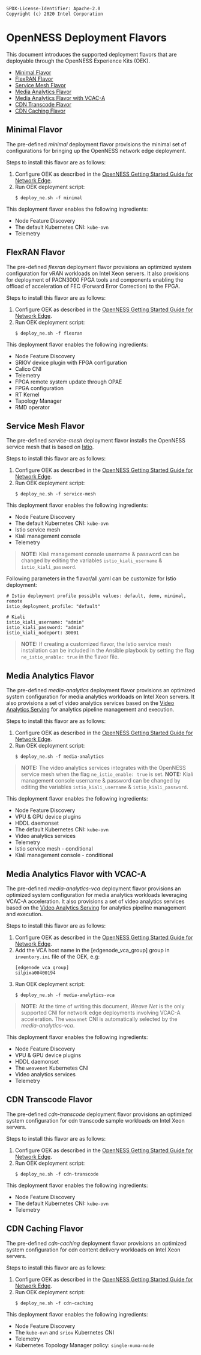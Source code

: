 ```text
SPDX-License-Identifier: Apache-2.0
Copyright (c) 2020 Intel Corporation
```
<!-- omit in toc -->
# OpenNESS Deployment Flavors
This document introduces the supported deployment flavors that are deployable through the OpenNESS Experience Kits (OEK).
- [Minimal Flavor](#minimal-flavor)
- [FlexRAN Flavor](#flexran-flavor)
- [Service Mesh Flavor](#service-mesh-flavor)
- [Media Analytics Flavor](#media-analytics-flavor)
- [Media Analytics Flavor with VCAC-A](#media-analytics-flavor-with-vcac-a)
- [CDN Transcode Flavor](#cdn-transcode-flavor)
- [CDN Caching Flavor](#cdn-caching-flavor)

## Minimal Flavor
The pre-defined *minimal* deployment flavor provisions the minimal set of configurations for bringing up the OpenNESS network edge deployment.

Steps to install this flavor are as follows:
1. Configure OEK as described in the [OpenNESS Getting Started Guide for Network Edge](getting-started/network-edge/controller-edge-node-setup.md).
2. Run OEK deployment script:
    ```shell
    $ deploy_ne.sh -f minimal
    ```

This deployment flavor enables the following ingredients:
* Node Feature Discovery
* The default Kubernetes CNI: `kube-ovn`
* Telemetry

## FlexRAN Flavor 
The pre-defined *flexran* deployment flavor provisions an optimized system configuration for vRAN workloads on Intel Xeon servers. It also provisions for deployment of PACN3000 FPGA tools and components enabling the offload of acceleration of FEC (Forward Error Correction) to the FPGA.

Steps to install this flavor are as follows:
1. Configure OEK as described in the [OpenNESS Getting Started Guide for Network Edge](getting-started/network-edge/controller-edge-node-setup.md).
2. Run OEK deployment script:
    ```shell
    $ deploy_ne.sh -f flexran
    ```
This deployment flavor enables the following ingredients:
* Node Feature Discovery
* SRIOV device plugin with FPGA configuration
* Calico CNI
* Telemetry
* FPGA remote system update through OPAE
* FPGA configuration
* RT Kernel
* Tapology Manager
* RMD operator

## Service Mesh Flavor
The pre-defined *service-mesh* deployment flavor installs the OpenNESS service mesh that is based on [Istio](https://istio.io/).

Steps to install this flavor are as follows:
1. Configure OEK as described in the [OpenNESS Getting Started Guide for Network Edge](getting-started/network-edge/controller-edge-node-setup.md).
2. Run OEK deployment script:
    ```shell
    $ deploy_ne.sh -f service-mesh
    ```

This deployment flavor enables the following ingredients:
* Node Feature Discovery
* The default Kubernetes CNI: `kube-ovn`
* Istio service mesh
* Kiali management console
* Telemetry

> **NOTE:** Kiali management console username & password can be changed by editing the variables `istio_kiali_username` & `istio_kiali_password`.

Following parameters in the flavor/all.yaml can be customize for Istio deployment:

```
# Istio deployment profile possible values: default, demo, minimal, remote
istio_deployment_profile: "default"

# Kiali 
istio_kiali_username: "admin"
istio_kiali_password: "admin"
istio_kiali_nodeport: 30001
```

> **NOTE:** If creating a customized flavor, the Istio service mesh installation can be included in the Ansible playbook by setting the flag `ne_istio_enable: true` in the flavor file.

## Media Analytics Flavor
The pre-defined *media-analytics* deployment flavor provisions an optimized system configuration for media analytics workloads on Intel Xeon servers. It also provisions a set of video analytics services based on the [Video Analytics Serving](https://github.com/intel/video-analytics-serving) for analytics pipeline management and execution.

Steps to install this flavor are as follows:
1. Configure OEK as described in the [OpenNESS Getting Started Guide for Network Edge](getting-started/network-edge/controller-edge-node-setup.md).
2. Run OEK deployment script:
    ```shell
    $ deploy_ne.sh -f media-analytics
    ```

> **NOTE:** The video analytics services integrates with the OpenNESS service mesh when the flag `ne_istio_enable: true` is set.
> **NOTE:** Kiali management console username & password can be changed by editing the variables `istio_kiali_username` & `istio_kiali_password`.

This deployment flavor enables the following ingredients:
* Node Feature Discovery
* VPU & GPU device plugins
* HDDL daemonset
* The default Kubernetes CNI: `kube-ovn`
* Video analytics services
* Telemetry
* Istio service mesh - conditional
* Kiali management console - conditional

## Media Analytics Flavor with VCAC-A
The pre-defined *media-analytics-vca* deployment flavor provisions an optimized system configuration for media analytics workloads leveraging VCAC-A acceleration. It also provisions a set of video analytics services based on the [Video Analytics Serving](https://github.com/intel/video-analytics-serving) for analytics pipeline management and execution.

Steps to install this flavor are as follows:
1. Configure OEK as described in the [OpenNESS Getting Started Guide for Network Edge](getting-started/network-edge/controller-edge-node-setup.md).
2. Add the VCA host name in the [edgenode_vca_group] group in `inventory.ini` file of the OEK, e.g:
    ```
    [edgenode_vca_group]
    silpixa00400194
    ```
3. Run OEK deployment script:
    ```shell
    $ deploy_ne.sh -f media-analytics-vca
    ```

> **NOTE:** At the time of writing this document, *Weave Net* is the only supported CNI for network edge deployments involving VCAC-A acceleration. The `weavenet` CNI is automatically selected by the *media-analytics-vca*.

This deployment flavor enables the following ingredients:
* Node Feature Discovery
* VPU & GPU device plugins
* HDDL daemonset
* The `weavenet` Kubernetes CNI
* Video analytics services
* Telemetry

## CDN Transcode Flavor
The pre-defined *cdn-transcode* deployment flavor provisions an optimized system configuration for cdn transcode sample workloads on Intel Xeon servers. 

Steps to install this flavor are as follows:
1. Configure OEK as described in the [OpenNESS Getting Started Guide for Network Edge](getting-started/network-edge/controller-edge-node-setup.md).
2. Run OEK deployment script:
    ```shell
    $ deploy_ne.sh -f cdn-transcode
    ```

This deployment flavor enables the following ingredients:
* Node Feature Discovery
* The default Kubernetes CNI: `kube-ovn`
* Telemetry

## CDN Caching Flavor
The pre-defined *cdn-caching* deployment flavor provisions an optimized system configuration for cdn content delivery workloads on Intel Xeon servers. 

Steps to install this flavor are as follows:
1. Configure OEK as described in the [OpenNESS Getting Started Guide for Network Edge](getting-started/network-edge/controller-edge-node-setup.md).
2. Run OEK deployment script:
    ```shell
    $ deploy_ne.sh -f cdn-caching
    ```

This deployment flavor enables the following ingredients:
* Node Feature Discovery
* The `kube-ovn` and `sriov` Kubernetes CNI
* Telemetry
* Kubernetes Topology Manager policy: `single-numa-node`

